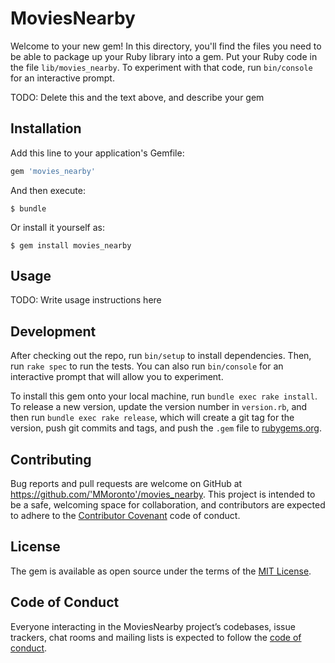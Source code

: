 # MoviesNearby

Welcome to your new gem! In this directory, you'll find the files you need to be able to package up your Ruby library into a gem. Put your Ruby code in the file `lib/movies_nearby`. To experiment with that code, run `bin/console` for an interactive prompt.

TODO: Delete this and the text above, and describe your gem

## Installation

Add this line to your application's Gemfile:

```ruby
gem 'movies_nearby'
```

And then execute:

    $ bundle

Or install it yourself as:

    $ gem install movies_nearby

## Usage

TODO: Write usage instructions here

## Development

After checking out the repo, run `bin/setup` to install dependencies. Then, run `rake spec` to run the tests. You can also run `bin/console` for an interactive prompt that will allow you to experiment.

To install this gem onto your local machine, run `bundle exec rake install`. To release a new version, update the version number in `version.rb`, and then run `bundle exec rake release`, which will create a git tag for the version, push git commits and tags, and push the `.gem` file to [rubygems.org](https://rubygems.org).

## Contributing

Bug reports and pull requests are welcome on GitHub at https://github.com/'MMoronto'/movies_nearby. This project is intended to be a safe, welcoming space for collaboration, and contributors are expected to adhere to the [Contributor Covenant](http://contributor-covenant.org) code of conduct.

## License

The gem is available as open source under the terms of the [MIT License](https://opensource.org/licenses/MIT).

## Code of Conduct

Everyone interacting in the MoviesNearby project’s codebases, issue trackers, chat rooms and mailing lists is expected to follow the [code of conduct](https://github.com/'MMoronto'/movies_nearby/blob/master/CODE_OF_CONDUCT.md).
